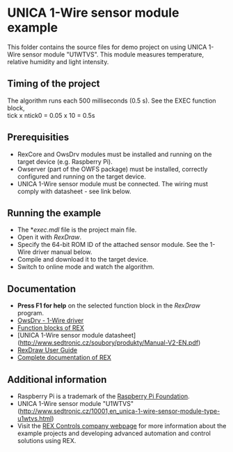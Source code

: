 ﻿UNICA 1-Wire sensor module example 
==================================

This folder contains the source files for demo project on using UNICA 1-Wire sensor module "U1WTVS".
This module measures temperature, relative humidity and light intensity.

## Timing of the project ##
The algorithm runs each 500 milliseconds (0.5 s). See the EXEC function block,  
tick x ntick0 = 0.05 x 10 = 0.5s 

## Prerequisities ##
- RexCore and OwsDrv modules must be installed and running on the target 
  device (e.g. Raspberry Pi).
- Owserver (part of the OWFS package) must be installed, correctly configured 
  and running on the target device.
- UNICA 1-Wire sensor module must be connected. The wiring must comply with datasheet - see link below. 

## Running the example ##
- The **exec.mdl* file is the project main file.
- Open it with *RexDraw*.
- Specify the 64-bit ROM ID of the attached sensor module. See the 1-Wire 
  driver manual below.
- Compile and download it to the target device.
- Switch to online mode and watch the algorithm.

## Documentation ##
- **Press F1 for help** on the selected function block in the *RexDraw* program.
- [OwsDrv - 1-Wire driver](https://www.rexcontrols.com/media/2.50.5/doc/ENGLISH/MANUALS/OwsDrv/OwsDrv_ENG.html)
- [Function blocks of REX](https://www.rexcontrols.com/media/2.50.5/doc/ENGLISH/MANUALS/BRef/BRef_ENG.html)
- [UNICA 1-Wire sensor module datasheet] (http://www.sedtronic.cz/soubory/produkty/Manual-V2-EN.pdf)
- [RexDraw User Guide](https://www.rexcontrols.com/media/2.50.5/doc/ENGLISH/MANUALS/RexDraw/RexDraw_ENG.html)
- [Complete documentation of REX](http://www.rexcontrols.com/documentation-and-support)

## Additional information ##
- Raspberry Pi is a trademark of the [Raspberry Pi Foundation](http://www.raspberrypi.org).
- UNICA 1-Wire sensor module "U1WTVS" (http://www.sedtronic.cz/10001,en_unica-1-wire-sensor-module-type-u1wtvs.html)
- Visit the [REX Controls company webpage](http://www.rexcontrols.com) 
for more information about the example projects and developing advanced 
automation and control solutions using REX.
